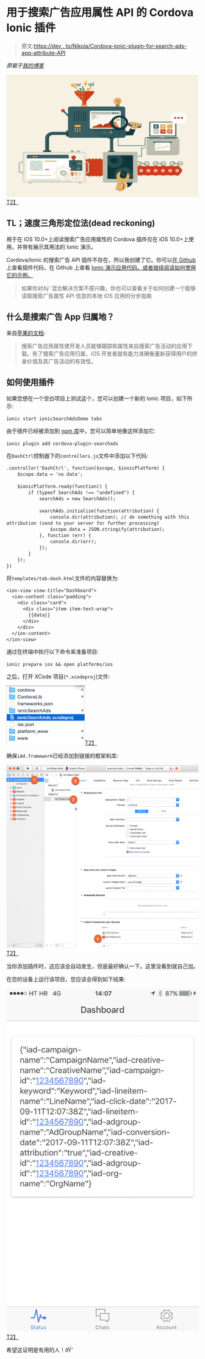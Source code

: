 # 用于搜索广告应用属性 API 的 Cordova Ionic 插件

> 原文:[https://dev . to/Nikola/Cordova-ionic-plugin-for-search-ads-app-attribute-API](https://dev.to/nikola/cordova-ionic-plugin-for-search-ads-app-attribution-api)

*原载于[我的博客](http://www.nikola-breznjak.com/blog/javascript/ionic/cordova-ionic-plugin-search-ads-app-attribution-api/)*

[![](img/8bacdbe37e4763647b3e0b73c93dd453.png)T2】](https://res.cloudinary.com/practicaldev/image/fetch/s--iPMBnb_0--/c_limit%2Cf_auto%2Cfl_progressive%2Cq_auto%2Cw_880/http://www.nikola-breznjak.com/blog/wp-content/uploads/2017/09/seo_machine.jpg)

## TL；速度三角形定位法(dead reckoning)

用于在 iOS 10.0+上阅读搜索广告应用属性的 Cordova 插件仅在 iOS 10.0+上使用，并带有展示其用法的 Ionic 演示。

Cordova/Ionic 的搜索广告 API 插件不存在，所以我创建了它。你可以[在 Github](https://github.com/Hitman666/cordova-plugin-searchads) 上查看插件代码，在 Github 上查看 [Ionic 演示应用代码，或者继续阅读如何使用它的示例。](https://github.com/Hitman666/ionicDemoCordovaPluginSearchAds)

> 如果你对ðÿ˜混合解决方案不感兴趣，你也可以查看关于如何创建一个能够读取搜索广告属性 API 信息的本地 iOS 应用的分步指南

## 什么是搜索广告 App 归属地？

来自[苹果的文档](https://searchads.apple.com/help/pdf/attribution-api.pdf):

> 搜索广告应用属性使开发人员能够跟踪和属性来自搜索广告活动的应用下载。有了搜索广告应用归属，iOS 开发者就有能力准确衡量新获得用户的终身价值及其广告活动的有效性。

## 如何使用插件

如果您想在一个空白项目上测试这个，您可以创建一个新的 Ionic 项目，如下所示:

`ionic start ionicSearchAdsDemo tabs`

由于插件已经被添加到 [npm 库](https://www.npmjs.com/package/cordova-plugin-searchads)中，您可以简单地像这样添加它:

`ionic plugin add cordova-plugin-searchads`

在`DashCtrl`控制器下的`controllers.js`文件中添加以下代码:

```
.controller('DashCtrl', function($scope, $ionicPlatform) {
    $scope.data = 'no data';

    $ionicPlatform.ready(function() {
        if (typeof SearchAds !== "undefined") {
            searchAds = new SearchAds();

            searchAds.initialize(function(attribution) {
                console.dir(attribution); // do something with this attribution (send to your server for further processing)
                $scope.data = JSON.stringify(attribution);
            }, function (err) {
                console.dir(err);
            });
        }
    });
}) 
```

将`templates/tab-dash.html`文件的内容替换为:

```
<ion-view view-title="Dashboard">
  <ion-content class="padding">
    <div class="card">
      <div class="item item-text-wrap">
        {{data}}
      </div>
    </div>
  </ion-content>
</ion-view> 
```

通过在终端中执行以下命令来准备项目:

`ionic prepare ios && open platforms/ios`

之后，打开 XCode 项目(`*.xcodeproj`)文件:

[![](img/d177c7ea07826c019bcfa9afc5f2473b.png)T2】](https://res.cloudinary.com/practicaldev/image/fetch/s--3VUiMJAe--/c_limit%2Cf_auto%2Cfl_progressive%2Cq_auto%2Cw_880/https://i.imgur.com/jqxYHFs.png)

确保`iAd.framework`已经添加到链接的框架和库:

[![](img/6e9c313e663d3c3fc9dc915a88a40596.png)T2】](https://res.cloudinary.com/practicaldev/image/fetch/s--ZCoPZXr3--/c_limit%2Cf_auto%2Cfl_progressive%2Cq_auto%2Cw_880/https://i.imgur.com/fvRkNQU.png)

当你添加插件时，这应该会自动发生，但是最好确认一下。这里没看到就自己加。

在您的设备上运行该项目，您应该会得到如下结果:

[![](img/dd9d488db3aca64adeb3b28d2021d90c.png)T2】](https://res.cloudinary.com/practicaldev/image/fetch/s--adjhqNMX--/c_limit%2Cf_auto%2Cfl_progressive%2Cq_auto%2Cw_880/https://i.imgur.com/tdnkgqb.png)

希望这证明是有用的人！ðŸ'